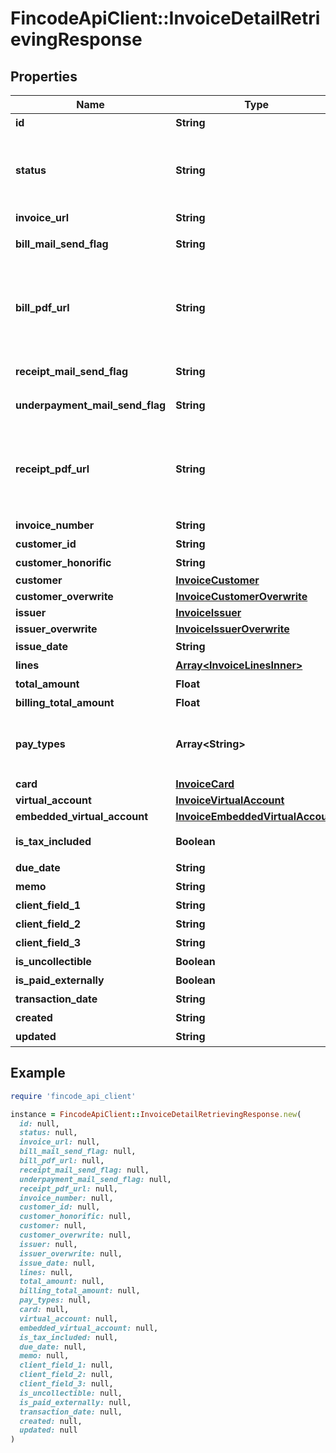 # FincodeApiClient::InvoiceDetailRetrievingResponse

## Properties

| Name | Type | Description | Notes |
| ---- | ---- | ----------- | ----- |
| **id** | **String** | インボイスID  | [optional] |
| **status** | **String** | インボイス請求書のステータス      - &#x60;DRAFT&#x60;: 下書き - &#x60;AWAITING_CUSTOMER_PAYMENT&#x60;: 支払い待ち - &#x60;PAID&#x60;: 支払い完了 - &#x60;CANCELED&#x60;: キャンセル済  | [optional] |
| **invoice_url** | **String** | インボイス 請求ページURL  | [optional] |
| **bill_mail_send_flag** | **String** | 請求書メール送信フラグ (0: メールを送信しない 1: メールを送信する)  | [optional] |
| **bill_pdf_url** | **String** | [非推奨] インボイス請求書PDFダウンロードURL\\ ※ 2024年10月現在、請求書を表示するWebページのURLがレスポンスされます。このページへはインボイス 請求ページからアクセスできます。  | [optional] |
| **receipt_mail_send_flag** | **String** | 領収書メール送信フラグ (0: メールを送信しない 1: メールを送信する)  | [optional] |
| **underpayment_mail_send_flag** | **String** | 差額請求メール送信フラグ (0: メールを送信しない 1: メールを送信する)  | [optional] |
| **receipt_pdf_url** | **String** | [非推奨] インボイス領収書PDFダウンロードURL\\ ※ 2024年10月現在、領収書を表示するWebページのURLがレスポンスされます。このページへは支払い完了後にインボイス 請求ページからアクセスできます。  | [optional] |
| **invoice_number** | **String** | 請求番号  | [optional] |
| **customer_id** | **String** | 顧客（請求先）ID  | [optional] |
| **customer_honorific** | **String** | 顧客（請求先）敬称  | [optional] |
| **customer** | [**InvoiceCustomer**](InvoiceCustomer.md) |  | [optional] |
| **customer_overwrite** | [**InvoiceCustomerOverwrite**](InvoiceCustomerOverwrite.md) |  | [optional] |
| **issuer** | [**InvoiceIssuer**](InvoiceIssuer.md) |  | [optional] |
| **issuer_overwrite** | [**InvoiceIssuerOverwrite**](InvoiceIssuerOverwrite.md) |  | [optional] |
| **issue_date** | **String** | 発行年月日   形式： &#x60;yyyy/MM/dd&#x60;  | [optional] |
| **lines** | [**Array&lt;InvoiceLinesInner&gt;**](InvoiceLinesInner.md) | 取引内容レコード  | [optional] |
| **total_amount** | **Float** | 合計金額  | [optional] |
| **billing_total_amount** | **Float** | 請求金額合計  | [optional] |
| **pay_types** | **Array&lt;String&gt;** | 利用可能な決済種別リスト      - &#x60;\&quot;Virtualaccount\&quot;&#x60;: バーチャル口座振込 - &#x60;\&quot;Card\&quot;&#x60;: カード決済  | [optional] |
| **card** | [**InvoiceCard**](InvoiceCard.md) |  | [optional] |
| **virtual_account** | [**InvoiceVirtualAccount**](InvoiceVirtualAccount.md) |  | [optional] |
| **embedded_virtual_account** | [**InvoiceEmbeddedVirtualAccount**](InvoiceEmbeddedVirtualAccount.md) |  | [optional] |
| **is_tax_included** | **Boolean** | 内税表記有無      - &#x60;true&#x60;: 内税表記   - &#x60;false&#x60;: 外税表記  | [optional] |
| **due_date** | **String** | 支払期日   yyyy/MM/dd形式  | [optional] |
| **memo** | **String** | 備考 | [optional] |
| **client_field_1** | **String** | 加盟店自由項目1 | [optional] |
| **client_field_2** | **String** | 加盟店自由項目2 | [optional] |
| **client_field_3** | **String** | 加盟店自由項目3 | [optional] |
| **is_uncollectible** | **Boolean** | 回収困難フラグ  | [optional] |
| **is_paid_externally** | **Boolean** | fincode外支払フラグ  | [optional] |
| **transaction_date** | **String** | 支払完了日 | [optional] |
| **created** | **String** | 作成日時 | [optional] |
| **updated** | **String** | 更新日時 | [optional] |

## Example

```ruby
require 'fincode_api_client'

instance = FincodeApiClient::InvoiceDetailRetrievingResponse.new(
  id: null,
  status: null,
  invoice_url: null,
  bill_mail_send_flag: null,
  bill_pdf_url: null,
  receipt_mail_send_flag: null,
  underpayment_mail_send_flag: null,
  receipt_pdf_url: null,
  invoice_number: null,
  customer_id: null,
  customer_honorific: null,
  customer: null,
  customer_overwrite: null,
  issuer: null,
  issuer_overwrite: null,
  issue_date: null,
  lines: null,
  total_amount: null,
  billing_total_amount: null,
  pay_types: null,
  card: null,
  virtual_account: null,
  embedded_virtual_account: null,
  is_tax_included: null,
  due_date: null,
  memo: null,
  client_field_1: null,
  client_field_2: null,
  client_field_3: null,
  is_uncollectible: null,
  is_paid_externally: null,
  transaction_date: null,
  created: null,
  updated: null
)
```


